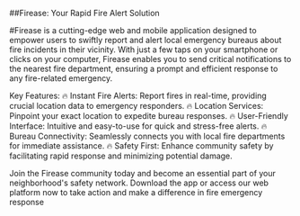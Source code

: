 ##Firease: Your Rapid Fire Alert Solution

#Firease is a cutting-edge web and mobile application designed to empower users to swiftly report and alert local emergency bureaus about fire incidents in their vicinity. With just a few taps on your smartphone or clicks on your computer, Firease enables you to send critical notifications to the nearest fire department, ensuring a prompt and efficient response to any fire-related emergency.

Key Features:
🔥 Instant Fire Alerts: Report fires in real-time, providing crucial location data to emergency responders.
🔥 Location Services: Pinpoint your exact location to expedite bureau responses.
🔥 User-Friendly Interface: Intuitive and easy-to-use for quick and stress-free alerts.
🔥 Bureau Connectivity: Seamlessly connects you with local fire departments for immediate assistance.
🔥 Safety First: Enhance community safety by facilitating rapid response and minimizing potential damage.

Join the Firease community today and become an essential part of your neighborhood's safety network. Download the app or access our web platform now to take action and make a difference in fire emergency response
